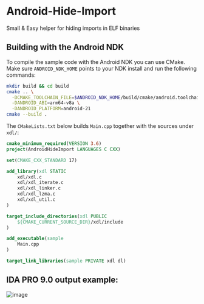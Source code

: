 # Android-Hide-Import
Small &amp; Easy helper for hiding imports in ELF binaries

## Building with the Android NDK

To compile the sample code with the Android NDK you can use CMake. Make sure `ANDROID_NDK_HOME` points to your NDK install and run the following commands:

```bash
mkdir build && cd build
cmake .. \
  -DCMAKE_TOOLCHAIN_FILE=$ANDROID_NDK_HOME/build/cmake/android.toolchain.cmake \
  -DANDROID_ABI=arm64-v8a \
  -DANDROID_PLATFORM=android-21
cmake --build .
```

The `CMakeLists.txt` below builds `Main.cpp` together with the sources under `xdl/`:

```cmake
cmake_minimum_required(VERSION 3.6)
project(AndroidHideImport LANGUAGES C CXX)

set(CMAKE_CXX_STANDARD 17)

add_library(xdl STATIC
    xdl/xdl.c
    xdl/xdl_iterate.c
    xdl/xdl_linker.c
    xdl/xdl_lzma.c
    xdl/xdl_util.c
)

target_include_directories(xdl PUBLIC
    ${CMAKE_CURRENT_SOURCE_DIR}/xdl/include
)

add_executable(sample
    Main.cpp
)

target_link_libraries(sample PRIVATE xdl dl)
```

## IDA PRO 9.0 output example:
![image](https://github.com/user-attachments/assets/e604253a-8a40-40ba-99e7-1448e165ae2c)
